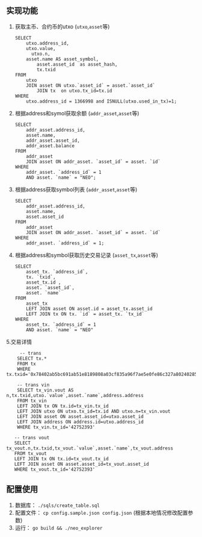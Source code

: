 ##  实现功能

1. 获取主币、合约币的utxo (`utxo`,`asset`等)

    ```
	SELECT
	    utxo.address_id,
	    utxo.value,
		  utxo.n,
	    asset.name AS asset_symbol,
			asset.asset_id	as asset_hash,
			tx.txid
	FROM
	    utxo
	    JOIN asset ON utxo.`asset_id` = asset.`asset_id`
			JOIN tx  on utxo.tx_id=tx.id
	WHERE
	    utxo.address_id = 1366998 and ISNULL(utxo.used_in_tx)=1;
    ```
2. 根据address和symol获取余额 (`addr_asset`,`asset`等)

    ```
    SELECT
        addr_asset.address_id,
        asset.name,
        addr_asset.asset_id,
        addr_asset.balance
    FROM
        addr_asset
        JOIN asset ON addr_asset. `asset_id` = asset. `id`
    WHERE
        addr_asset. `address_id` = 1
        AND asset. `name` = "NEO";
    ```
3. 根据address获取symbol列表 (`addr_asset`,`asset`等)

    ```
   SELECT
        addr_asset.address_id,
        asset.name,
        asset.asset_id
   FROM
        addr_asset
        JOIN asset ON addr_asset. `asset_id` = asset. `id`
   WHERE
        addr_asset. `address_id` = 1;
    ```
4. 根据address和symbol获取历史交易记录 (`asset_tx`,`asset`等)

    ```
    SELECT
        asset_tx. `address_id`,
        tx. `txid`,
        asset_tx.id ,
        asset. `asset_id`,
        asset. `name`
    FROM
        asset_tx
        LEFT JOIN asset ON asset.id = asset_tx.asset_id
        LEFT JOIN tx ON tx. `id` = asset_tx. `tx_id`
    WHERE
        asset_tx. `address_id` = 1
        AND asset. `name` = "NEO"
    ```
 5.交易详情
 ```
	  -- trans
	 SELECT tx.* 
	 FROM tx 
	 WHERE tx.txid='0x78402ab5bc691ab51e8189808a03cf835a96f7ae5e0fe86c327a802402851a5b';

	 -- trans vin
	 SELECT tx_vin.vout AS n,tx.txid,utxo.`value`,asset.`name`,address.address 
	 FROM tx_vin
	 LEFT JOIN tx ON tx.id=tx_vin.tx_id
	 LEFT JOIN utxo ON utxo.tx_id=tx.id AND utxo.n=tx_vin.vout
	 LEFT JOIN asset ON asset.asset_id=utxo.asset_id
	 LEFT JOIN address ON address.id=utxo.address_id
	 WHERE tx_vin.tx_id='42752393'

	-- trans vout
	SELECT tx_vout.n,tx.txid,tx_vout.`value`,asset.`name`,tx_vout.address
	FROM tx_vout
	LEFT JOIN tx ON tx.id=tx_vout.tx_id
	LEFT JOIN asset ON asset.asset_id=tx_vout.asset_id
	WHERE tx_vout.tx_id='42752393'
 ```

## 配置使用

1. 数据库： `./sqls/create_table.sql`
2. 配置文件： `cp config.sample.json config.json` (根据本地情况修改配置参数)
3. 运行： `go build && ./neo_explorer`
